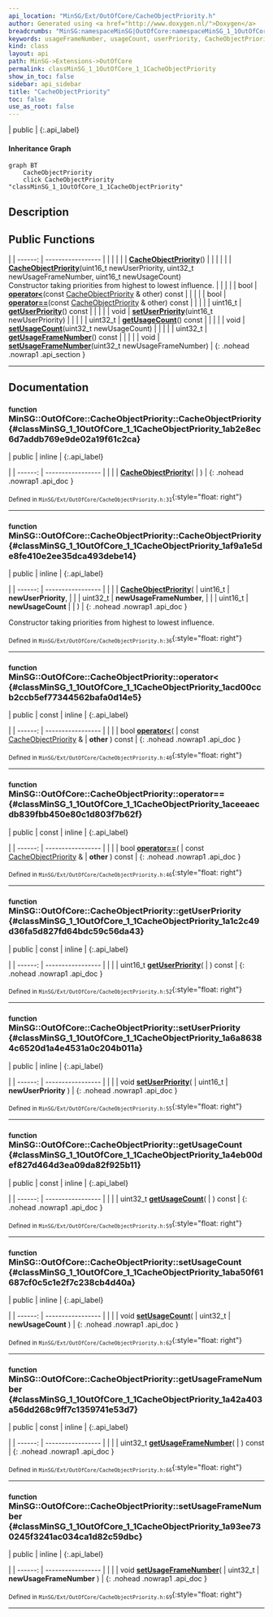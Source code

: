```yaml
---
api_location: "MinSG/Ext/OutOfCore/CacheObjectPriority.h"
author: Generated using <a href="http://www.doxygen.nl/">Doxygen</a>
breadcrumbs: "MinSG:namespaceMinSG|OutOfCore:namespaceMinSG_1_1OutOfCore"
keywords: usageFrameNumber, usageCount, userPriority, CacheObjectPriority, CacheObjectPriority, getUserPriority, setUserPriority, getUsageCount, setUsageCount, getUsageFrameNumber, setUsageFrameNumber
kind: class
layout: api
path: MinSG->Extensions->OutOfCore
permalink: classMinSG_1_1OutOfCore_1_1CacheObjectPriority
show_in_toc: false
sidebar: api_sidebar
title: "CacheObjectPriority"
toc: false
use_as_root: false
---
```


| public |
{:.api_label}

#### Inheritance Graph

```mermaid
graph BT
	CacheObjectPriority
	click CacheObjectPriority "classMinSG_1_1OutOfCore_1_1CacheObjectPriority"
```

## Description





## Public Functions

|
| ------: | ----------------- |
|  | |
|  | **[CacheObjectPriority](#classMinSG_1_1OutOfCore_1_1CacheObjectPriority_1ab2e8ec6d7addb769e9de02a19f61c2ca)**() |
|  | |
|  | **[CacheObjectPriority](#classMinSG_1_1OutOfCore_1_1CacheObjectPriority_1af9a1e5de8fe410e2ee35dca493debe14)**(uint16_t newUserPriority, uint32_t newUsageFrameNumber, uint16_t newUsageCount) <br/> Constructor taking priorities from highest to lowest influence. |
|  | |
| bool | **[operator&lt;](#classMinSG_1_1OutOfCore_1_1CacheObjectPriority_1acd00ccb2ccb5ef77344562bafa0d14e5)**(const [CacheObjectPriority](classMinSG_1_1OutOfCore_1_1CacheObjectPriority) & other) const |
|  | |
| bool | **[operator==](#classMinSG_1_1OutOfCore_1_1CacheObjectPriority_1aceeaecdb839fbb450e80c1d803f7b62f)**(const [CacheObjectPriority](classMinSG_1_1OutOfCore_1_1CacheObjectPriority) & other) const |
|  | |
| uint16_t | **[getUserPriority](#classMinSG_1_1OutOfCore_1_1CacheObjectPriority_1a1c2c49d36fa5d827fd64bdc59c56da43)**() const |
|  | |
| void | **[setUserPriority](#classMinSG_1_1OutOfCore_1_1CacheObjectPriority_1a6a86384c6520d1a4e4531a0c204b011a)**(uint16_t newUserPriority) |
|  | |
| uint32_t | **[getUsageCount](#classMinSG_1_1OutOfCore_1_1CacheObjectPriority_1a4eb00def827d464d3ea09da82f925b11)**() const |
|  | |
| void | **[setUsageCount](#classMinSG_1_1OutOfCore_1_1CacheObjectPriority_1aba50f61687cf0c5c1e2f7c238cb4d40a)**(uint32_t newUsageCount) |
|  | |
| uint32_t | **[getUsageFrameNumber](#classMinSG_1_1OutOfCore_1_1CacheObjectPriority_1a42a403a56dd268c9ff7c1359741e53d7)**() const |
|  | |
| void | **[setUsageFrameNumber](#classMinSG_1_1OutOfCore_1_1CacheObjectPriority_1a93ee730245f3241ac034ca1d82c59dbc)**(uint32_t newUsageFrameNumber) |
{: .nohead .nowrap1 .api_section }


-------------------------------------------------------------------

## Documentation

### <small>function</small><br/> MinSG::OutOfCore::CacheObjectPriority::CacheObjectPriority {#classMinSG_1_1OutOfCore_1_1CacheObjectPriority_1ab2e8ec6d7addb769e9de02a19f61c2ca}

| public | inline |
{:.api_label}

|
| ------: | ----------------- |
|  |
|  **[CacheObjectPriority](#classMinSG_1_1OutOfCore_1_1CacheObjectPriority_1ab2e8ec6d7addb769e9de02a19f61c2ca)**( |  ) |
{: .nohead .nowrap1 .api_doc }





<sub>Defined in `MinSG/Ext/OutOfCore/CacheObjectPriority.h:31`</sub>{:style="float: right"}

-------------------------------------------------------------------

### <small>function</small><br/> MinSG::OutOfCore::CacheObjectPriority::CacheObjectPriority {#classMinSG_1_1OutOfCore_1_1CacheObjectPriority_1af9a1e5de8fe410e2ee35dca493debe14}

| public | inline |
{:.api_label}

|
| ------: | ----------------- |
|  |
|  **[CacheObjectPriority](#classMinSG_1_1OutOfCore_1_1CacheObjectPriority_1af9a1e5de8fe410e2ee35dca493debe14)**( | uint16_t | **newUserPriority**, |
| | uint32_t | **newUsageFrameNumber**, |
| | uint16_t | **newUsageCount** |
|   ) |
{: .nohead .nowrap1 .api_doc }

Constructor taking priorities from highest to lowest influence.





<sub>Defined in `MinSG/Ext/OutOfCore/CacheObjectPriority.h:36`</sub>{:style="float: right"}

-------------------------------------------------------------------

### <small>function</small><br/> MinSG::OutOfCore::CacheObjectPriority::operator&lt; {#classMinSG_1_1OutOfCore_1_1CacheObjectPriority_1acd00ccb2ccb5ef77344562bafa0d14e5}

| public | const | inline |
{:.api_label}

|
| ------: | ----------------- |
|  |
| bool **[operator&lt;](#classMinSG_1_1OutOfCore_1_1CacheObjectPriority_1acd00ccb2ccb5ef77344562bafa0d14e5)**( | const [CacheObjectPriority](classMinSG_1_1OutOfCore_1_1CacheObjectPriority) & | **other** ) const |
{: .nohead .nowrap1 .api_doc }





<sub>Defined in `MinSG/Ext/OutOfCore/CacheObjectPriority.h:40`</sub>{:style="float: right"}

-------------------------------------------------------------------

### <small>function</small><br/> MinSG::OutOfCore::CacheObjectPriority::operator== {#classMinSG_1_1OutOfCore_1_1CacheObjectPriority_1aceeaecdb839fbb450e80c1d803f7b62f}

| public | const | inline |
{:.api_label}

|
| ------: | ----------------- |
|  |
| bool **[operator==](#classMinSG_1_1OutOfCore_1_1CacheObjectPriority_1aceeaecdb839fbb450e80c1d803f7b62f)**( | const [CacheObjectPriority](classMinSG_1_1OutOfCore_1_1CacheObjectPriority) & | **other** ) const |
{: .nohead .nowrap1 .api_doc }





<sub>Defined in `MinSG/Ext/OutOfCore/CacheObjectPriority.h:46`</sub>{:style="float: right"}

-------------------------------------------------------------------

### <small>function</small><br/> MinSG::OutOfCore::CacheObjectPriority::getUserPriority {#classMinSG_1_1OutOfCore_1_1CacheObjectPriority_1a1c2c49d36fa5d827fd64bdc59c56da43}

| public | const | inline |
{:.api_label}

|
| ------: | ----------------- |
|  |
| uint16_t **[getUserPriority](#classMinSG_1_1OutOfCore_1_1CacheObjectPriority_1a1c2c49d36fa5d827fd64bdc59c56da43)**( |  ) const |
{: .nohead .nowrap1 .api_doc }





<sub>Defined in `MinSG/Ext/OutOfCore/CacheObjectPriority.h:52`</sub>{:style="float: right"}

-------------------------------------------------------------------

### <small>function</small><br/> MinSG::OutOfCore::CacheObjectPriority::setUserPriority {#classMinSG_1_1OutOfCore_1_1CacheObjectPriority_1a6a86384c6520d1a4e4531a0c204b011a}

| public | inline |
{:.api_label}

|
| ------: | ----------------- |
|  |
| void **[setUserPriority](#classMinSG_1_1OutOfCore_1_1CacheObjectPriority_1a6a86384c6520d1a4e4531a0c204b011a)**( | uint16_t | **newUserPriority** ) |
{: .nohead .nowrap1 .api_doc }





<sub>Defined in `MinSG/Ext/OutOfCore/CacheObjectPriority.h:55`</sub>{:style="float: right"}

-------------------------------------------------------------------

### <small>function</small><br/> MinSG::OutOfCore::CacheObjectPriority::getUsageCount {#classMinSG_1_1OutOfCore_1_1CacheObjectPriority_1a4eb00def827d464d3ea09da82f925b11}

| public | const | inline |
{:.api_label}

|
| ------: | ----------------- |
|  |
| uint32_t **[getUsageCount](#classMinSG_1_1OutOfCore_1_1CacheObjectPriority_1a4eb00def827d464d3ea09da82f925b11)**( |  ) const |
{: .nohead .nowrap1 .api_doc }





<sub>Defined in `MinSG/Ext/OutOfCore/CacheObjectPriority.h:59`</sub>{:style="float: right"}

-------------------------------------------------------------------

### <small>function</small><br/> MinSG::OutOfCore::CacheObjectPriority::setUsageCount {#classMinSG_1_1OutOfCore_1_1CacheObjectPriority_1aba50f61687cf0c5c1e2f7c238cb4d40a}

| public | inline |
{:.api_label}

|
| ------: | ----------------- |
|  |
| void **[setUsageCount](#classMinSG_1_1OutOfCore_1_1CacheObjectPriority_1aba50f61687cf0c5c1e2f7c238cb4d40a)**( | uint32_t | **newUsageCount** ) |
{: .nohead .nowrap1 .api_doc }





<sub>Defined in `MinSG/Ext/OutOfCore/CacheObjectPriority.h:62`</sub>{:style="float: right"}

-------------------------------------------------------------------

### <small>function</small><br/> MinSG::OutOfCore::CacheObjectPriority::getUsageFrameNumber {#classMinSG_1_1OutOfCore_1_1CacheObjectPriority_1a42a403a56dd268c9ff7c1359741e53d7}

| public | const | inline |
{:.api_label}

|
| ------: | ----------------- |
|  |
| uint32_t **[getUsageFrameNumber](#classMinSG_1_1OutOfCore_1_1CacheObjectPriority_1a42a403a56dd268c9ff7c1359741e53d7)**( |  ) const |
{: .nohead .nowrap1 .api_doc }





<sub>Defined in `MinSG/Ext/OutOfCore/CacheObjectPriority.h:66`</sub>{:style="float: right"}

-------------------------------------------------------------------

### <small>function</small><br/> MinSG::OutOfCore::CacheObjectPriority::setUsageFrameNumber {#classMinSG_1_1OutOfCore_1_1CacheObjectPriority_1a93ee730245f3241ac034ca1d82c59dbc}

| public | inline |
{:.api_label}

|
| ------: | ----------------- |
|  |
| void **[setUsageFrameNumber](#classMinSG_1_1OutOfCore_1_1CacheObjectPriority_1a93ee730245f3241ac034ca1d82c59dbc)**( | uint32_t | **newUsageFrameNumber** ) |
{: .nohead .nowrap1 .api_doc }





<sub>Defined in `MinSG/Ext/OutOfCore/CacheObjectPriority.h:69`</sub>{:style="float: right"}

-------------------------------------------------------------------

